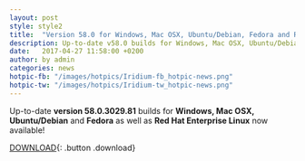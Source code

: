 ```yaml
---
layout: post
style: style2
title:  "Version 58.0 for Windows, Mac OSX, Ubuntu/Debian, Fedora and RHEL"
description: Up-to-date v58.0 builds for Windows, Mac OSX, Ubuntu/Debian and Fedora as well as Red Hat Enterprise Linux 7 now available!
date:   2017-04-27 11:58:00 +0200
author:	by admin
categories: news
hotpic-fb: "/images/hotpics/Iridium-fb_hotpic-news.png"
hotpic-tw: "/images/hotpics/Iridium-tw_hotpic-news.png"
---
```


Up-to-date **version 58.0.3029.81** builds for **Windows, Mac OSX, Ubuntu/Debian** and **Fedora** as well as **Red Hat Enterprise Linux** now available!     
<!--break-->
[DOWNLOAD](/downloads/index.html "Download Iridium Browser"){: .button .download}     
